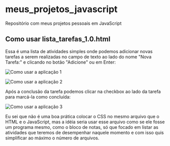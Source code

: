# meus_projetos_javascript
 Repositório com meus projetos pessoais em JavaScript

## Como usar lista_tarefas_1.0.html

Essa é uma lista de atividades simples onde podemos adicionar novas tarefas a serem realizadas no campo de texto ao lado do nome "Nova Tarefa:" e clicando no botão "Adicione" ou em Enter:

![Como usar a aplicação 1](https://user-images.githubusercontent.com/28926418/167252343-bdaac596-fe36-4d76-90d7-6ea71e69bed7.png)

![Como usar a aplicação 2](https://user-images.githubusercontent.com/28926418/167252353-c05a063e-8ed3-47cc-909d-1d08a8dd5726.png)

Após a conclusão da tarefa podemos clicar na checkbox ao lado da tarefa para marcá-la como concluída:

![Como usar a aplicação 3](https://user-images.githubusercontent.com/28926418/167252365-7566b2f5-8baf-4cd2-a39c-6613e635b243.png)

Eu sei que não é uma boa prática colocar o CSS no mesmo arquivo que o HTML e o JavaScript, mas a idéia seria usar esse arquivo como se ele fosse um programa mesmo, como o bloco de notas, só que focado em listar as atividades que teremos de desempenhar naquele momento e com isso quis simplificar ao máximo o número de arquivos.
